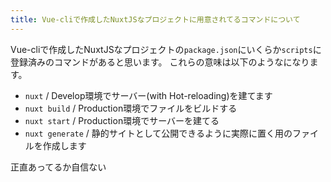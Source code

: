```yaml
---
title: Vue-cliで作成したNuxtJSなプロジェクトに用意されてるコマンドについて
---
```


Vue-cliで作成したNuxtJSなプロジェクトの`package.json`にいくらか`scripts`に登録済みのコマンドがあると思います。
これらの意味は以下のようなになります。

- `nuxt` / Develop環境でサーバー(with Hot-reloading)を建てます
- `nuxt build` / Production環境でファイルをビルドする
- `nuxt start` / Production環境でサーバーを建てる
- `nuxt generate` / 静的サイトとして公開できるように実際に置く用のファイルを作成します

<say>
正直あってるか自信ない
</say>
